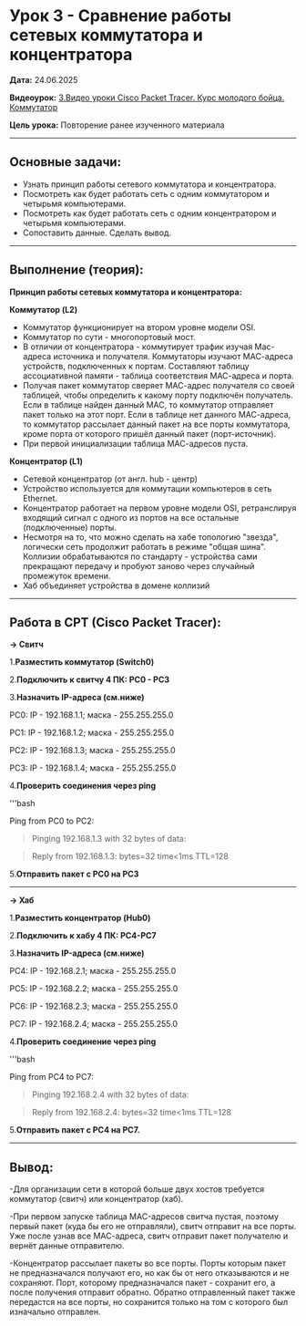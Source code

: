 # Урок 3 - Сравнение работы сетевых коммутатора и концентратора

**Дата:** 24.06.2025

**Видеоурок:** [3.Видео уроки Cisco Packet Tracer. Курс молодого бойца. Коммутатор](https://vkvideo.ru/playlist/-32477510_12/video-32477510_456239183)

**Цель урока:** Повторение ранее изученного материала

---

## Основные задачи:
- Узнать принцип работы сетевого коммутатора и концентратора.
- Посмотреть как будет работать сеть с одним коммутатором и четырьмя компьютерами.
- Посмотреть как будет работать сеть с одним концентратором и четырьмя компьютерами.
- Сопоставить данные. Сделать вывод.

---

## Выполнение (теория):

**Принцип работы сетевых коммутатора и концентратора:**

**Коммутатор (L2)**
- Коммутатор функционирует на втором уровне модели OSI. 
- Коммутатор по сути - многопортовый мост.
- В отличии от концентратора - коммутирует трафик изучая Mac-адреса источника и получателя. 
Коммутаторы изучают МАС-адреса устройств, подключенных к портам. Составляют таблицу ассоциативной памяти - таблица соответствия МАС-адреса и порта.
- Получая пакет коммутатор сверяет МАС-адрес получателя со своей таблицей, чтобы определить к какому порту подключён получатель. Если в таблице найден данный МАС, то коммутатор отправляет пакет только на этот порт. Если в таблице нет данного МАС-адреса, то коммутатор рассылает данный пакет на все порты коммутатора, кроме порта от которого пришёл данный пакет (порт-источник). 
- При первой инициализации таблица МАС-адресов пуста.

**Концентратор (L1)**
- Сетевой концентратор (от англ. hub - центр)
- Устройство используется для коммутации компьютеров в сеть Ethernet.
- Концентратор работает на первом уровне модели OSI, ретранслируя входящий сигнал с одного из портов на все остальные (подключенные) порты. 
- Несмотря на то, что можно сделать на хабе топологию "звезда", логически сеть продолжит работать в режиме "общая шина".
Коллизии обрабатываются по стандарту - устройства сами прекращают передачу и пробуют заново через случайный промежуток времени. 
- Хаб объединяет устройства в домене коллизий

---

## Работа в CPT (Cisco Packet Tracer):

**-> Свитч**

1.**Разместить коммутатор (Switch0)**

2.**Подключить к свитчу 4 ПК: PC0 - PC3**

3.**Назначить IP-адреса (см.ниже)**

PC0: IP - 192.168.1.1; маска - 255.255.255.0

PC1: IP - 192.168.1.2; маска - 255.255.255.0

PC2: IP - 192.168.1.3; маска - 255.255.255.0

PC3: IP - 192.168.1.4; маска - 255.255.255.0

4.**Проверить соединения через ping**

'''bash

Ping from PC0 to PC2:

> Pinging 192.168.1.3 with 32 bytes of data:

> Reply from 192.168.1.3: bytes=32 time<1ms TTL=128

5.**Отправить пакет с PC0 на PC3**

---

**-> Хаб**

1.**Разместить концентратор (Hub0)**

2.**Подключить к хабу 4 ПК: PC4-PC7**

3.**Назначить IP-адреса (см.ниже)**

PC4: IP - 192.168.2.1; маска - 255.255.255.0

PC5: IP - 192.168.2.2; маска - 255.255.255.0

PC6: IP - 192.168.2.3; маска - 255.255.255.0

PC7: IP - 192.168.2.4; маска - 255.255.255.0


4.**Проверить соединение через ping**

'''bash

Ping from PC4 to PC7:

> Pinging 192.168.2.4 with 32 bytes of data:

> Reply from 192.168.2.4: bytes=32 time<1ms TTL=128

5.**Отправить пакет с PC4 на PC7.**

---

## Вывод:
-Для организации сети в которой больше двух хостов требуется коммутатор (свитч) или концентратор (хаб).

-При первом запуске таблица MAC-адресов свитча пустая, поэтому первый пакет (куда бы его не отправляли), свитч отправит на все порты. Уже после узнав все МАС-адреса, свитч отправит пакет получателю и вернёт данные отправителю.

-Концентратор рассылает пакеты во все порты. Порты которым пакет не предназначался получают его, но как бы от него отказываются и не сохраняют. Порт, которому предназначался пакет - сохранит его, а после получения отправит обратно. Обратно отправленный пакет также передастся на все порты, но сохранится только на том с которого был изначально отправлен.